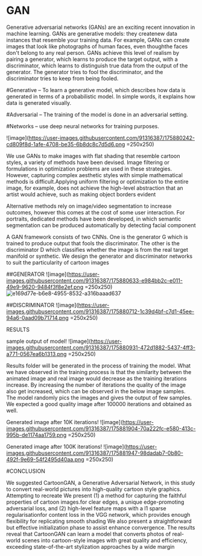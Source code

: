 # GAN
Generative adversarial networks (GANs) are an exciting recent innovation in machine learning. 
GANs are generative models: they createnew data instances that resemble your training data. For example, GANs can create images that look like photographs of human faces, even thoughthe faces don't belong to any real person. 
GANs achieve this level of realism by pairing a generator, which learns to produce the target output, with a discriminator, which learns to distinguish true data from the output of the generator. The generator tries to fool the discriminator, and the discriminator tries to keep from being fooled.

#Generative – To learn a generative model, which describes how data is generated in terms of a probabilistic model. In simple words, it explains how data is generated visually. 

#Adversarial – The training of the model is done in an adversarial setting. 

#Networks – use deep neural networks for training purposes.

![image](https://user-images.githubusercontent.com/91316387/175880242-cd809f8d-1afe-4708-be35-6b8dc8c7d5d6.png =250x250)

We use GANs to make images with flat shading that resemble cartoon styles, a variety of
methods have been devised. Image filtering or formulations in optimization
problems are used in these strategies. However, capturing complex aesthetic styles
with simple mathematical methods is difficult.Applying uniform filtering or
optimization to the entire image, for example, does not achieve the high-level
abstraction that an artist would achieve, such as making object borders evident


Alternative methods rely on image/video segmentation to increase outcomes, however this comes at the cost of some user interaction. For portraits, dedicated
methods have been developed, in which semantic segmentation can be produced
automatically by detecting facial component

A GAN framework consists of two CNNs. One is the generator G which is
trained to produce output that fools the discriminator. The other is the
discriminator D which classifies whether the image is from the real target
manifold or synthetic. We design the generator and discriminator networks to suit
the particularity of cartoon images

##GENERATOR
![image](https://user-images.githubusercontent.com/91316387/175880633-e984bb2c-e011-49e9-9620-9484f3f8e2ef.png =250x250)
![e169d77e-b6e8-4955-8532-a316baaad637](https://user-images.githubusercontent.com/91316387/175882856-dce5a7c9-f59b-45d1-9560-f696e1425752.jpg)

##DISCRIMINATOR
![image](https://user-images.githubusercontent.com/91316387/175880712-1c39d4bf-c7d1-45ee-94a6-0aad09b71714.png =250x250)

RESULTS

sample output of model!
![image](https://user-images.githubusercontent.com/91316387/175880931-472d1882-5437-4ff3-a771-0567ea6b1313.png =250x250)

Results folder will be generated in the process of training the model. What we
have observed in the training process is that the similarity between the animated
image and real image would decrease as the training iterations increase. By increasing the number of iterations the quality of the image also get
increased, which can be observed in the below image samples. The model
randomly pics the images and gives the output of few samples. We expected a
good quality image after 100000 iterations and obtained as well.

Generated image after 10K iterations!
![image](https://user-images.githubusercontent.com/91316387/175881904-70a222fc-e580-413c-995b-de1174aa1759.png =250x250)

Generated image after 100K iterations!
![image](https://user-images.githubusercontent.com/91316387/175881947-98dadab7-0b80-492f-9e69-54f2495d40aa.png =250x250)


#CONCLUSION

We suggested CartoonGAN, a Generative Adversarial Network, in this study
to convert real-world pictures into high-quality cartoon style graphics. Attempting
to recreate We present (1) a method for capturing the faithful properties of cartoon
images.for clear edges, a unique edge-promoting adversarial loss, and
(2) high-level feature maps with a l1 sparse regularisationfor content loss in the
VGG network, which provides enough flexibility for replicating smooth shading
We also present a straightforward but effective initialization phase to assist
enhance convergence. The results reveal that CartoonGAN can learn a model that converts photos of
real-world scenes into cartoon-style images with great quality and efficiency, exceeding state-of-the-art stylization approaches by a wide margin

